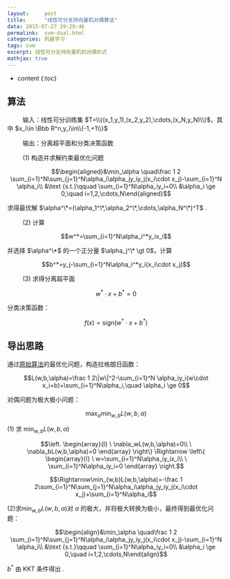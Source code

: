 ```yaml
---
layout:     post
title:      "线性可分支持向量机对偶算法"
data: 2015-07-27 19:29:46
permalink:  svm-dual.html
categories: 机器学习
tags: svm
excerpt: 线性可分支持向量机的对偶形式
mathjax: true
---
```


* content
{:toc}

## 算法
$\qquad$ 输入：线性可分训练集 $T=\\{(x_1,y_1),(x_2,y_2),\cdots,(x_N,y_N)\\}$，其中 $x_i\in \Bbb R^n,y_i\in\\{-1,+1\\}$

$\qquad$ 输出：分离超平面和分类决策函数

$\qquad$ (1) 构造并求解约束最优化问题

$$\begin{aligned}&\min_\alpha \quad\frac 1 2 \sum_{i=1}^N\sum_{j=1}^N\alpha_i\alpha_jy_iy_j(x_i\cdot x_j)-\sum_{i=1}^N \alpha_i\\
&\text {s.t.}\qquad \sum_{i=1}^N\alpha_iy_i=0\\
&\alpha_i \ge 0,\quad i=1,2,\cdots,N\end{aligned}$$

求得最优解 $\alpha^\*=(\alpha_1^\*,\alpha_2^\*,\cdots,\alpha_N^\*)^T$ .

$\qquad$ (2) 计算

$$w^*=\sum_{i=1}^N\alpha_i^*y_ix_i$$

并选择 $\alpha^\*$ 的一个正分量 $\alpha_j^\* \gt 0$，计算

$$b^*=y_j-\sum_{i=1}^N\alpha_i^*y_i(x_i\cdot x_j)$$

$\qquad$ (3) 求得分离超平面

$$w^*\cdot x+b^*=0$$

分类决策函数：

$$f(x)=\text {sign}(w^*\cdot x+b^*)$$

## 导出思路
通过[原始算法](../svm.html)的最优化问题，构造拉格朗日函数：

$$L(w,b,\alpha)=\frac 1 2\|w\|^2-\sum_{i=1}^N \alpha_iy_i(w\cdot x_i+b)+\sum_{i=1}^N\alpha_i,\quad \alpha_i \ge 0$$

对偶问题为极大极小问题：

$$\max_\alpha\min_{w,b}L(w,b,\alpha)$$

(1) 求 $\min_{w,b}L(w,b,\alpha)$

$$\left.
\begin{array}{l}
\ \nabla_wL(w,b,\alpha)=0\\
\ \nabla_bL(w,b,\alpha)=0
\end{array}
\right\}
\Rightarrow \left\{
\begin{array}{l}
\ w=\sum_{i=1}^N\alpha_iy_ix_i\\
\ \sum_{i=1}^N\alpha_iy_i=0
\end{array}
\right.$$

$$\Rightarrow\min_{w,b}L(w,b,\alpha)=-\frac 1 2\sum_{i=1}^N\sum_{j=1}^N\alpha_i\alpha_jy_iy_j(x_i\cdot x_j)+\sum_{i=1}^N\alpha_i$$

(2)求$\min_{w,b}L(w,b,\alpha)$对 $\alpha$ 的极大，并将极大转换为极小，最终得到最优化问题：

$$\begin{align}&\min_\alpha \quad\frac 1 2 \sum_{i=1}^N\sum_{j=1}^N\alpha_i\alpha_jy_iy_j(x_i\cdot x_j)-\sum_{i=1}^N \alpha_i\\
&\text {s.t.}\qquad \sum_{i=1}^N\alpha_iy_i=0\\
&\alpha_i \ge 0,\quad i=1,2,\cdots,N\end{align}$$

$b^*$ 由 KKT 条件得出 .
